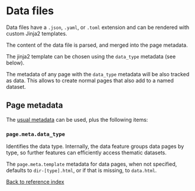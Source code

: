 # Data files

Data files have a `.json`, `.yaml`, or `.toml` extension and can be rendered
with custom Jinja2 templates.

The content of the data file is parsed, and merged into the page metadata.

The jinja2 template can be chosen using the `data_type` metadata (see below).

The metadata of any page with the `data_type` metadata will be also tracked as
data. This allows to create normal pages that also add to a named dataset.

## Page metadata

The [usual metadata](metadata.md) can be used, plus the following items:

### `page.meta.data_type`

Identifies the data type. Internally, the data feature groups data pages by
type, so further features can efficiently access thematic datasets.

The `page.meta.template` metadata for data pages, when not specified, defaults
to `dir-[type].html`, or if that is missing, to `data.html`.


[Back to reference index](README.md)
